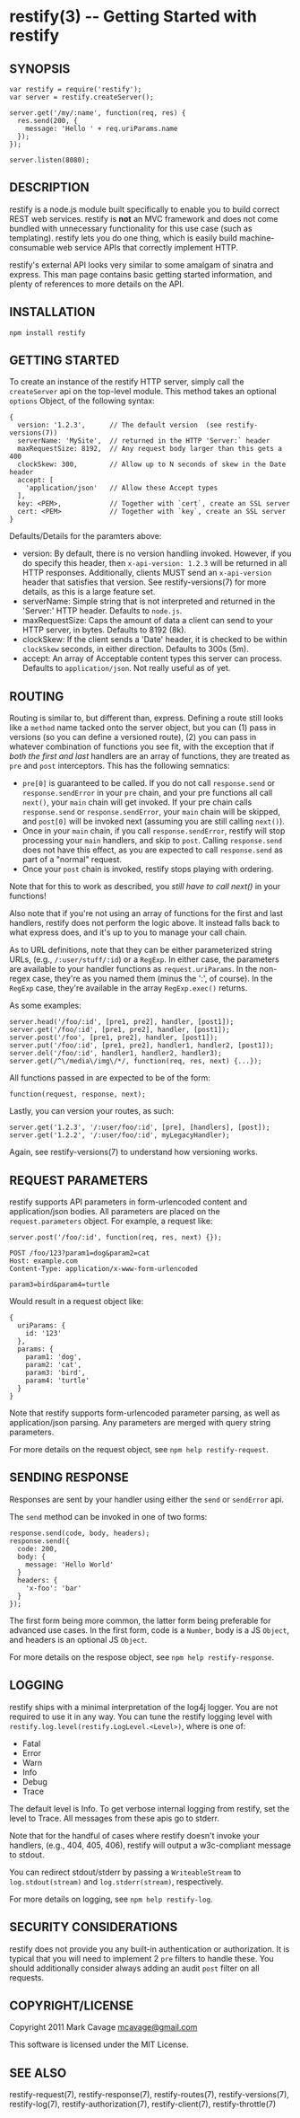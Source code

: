 restify(3) -- Getting Started with restify
==========================================

## SYNOPSIS

    var restify = require('restify');
    var server = restify.createServer();

    server.get('/my/:name', function(req, res) {
      res.send(200, {
        message: 'Hello ' + req.uriParams.name
      });
    });

    server.listen(8080);

## DESCRIPTION

restify is a node.js module built specifically to enable you to build correct
REST web services.  restify is **not** an MVC framework and does not come
bundled with unnecessary functionality for this use case (such as templating).
restify lets you do one thing, which is easily build machine-consumable web
service APIs that correctly implement HTTP.

restify's external API looks very similar to some amalgam of sinatra and
express.  This man page contains basic getting started information, and plenty
of references to more details on the API.

## INSTALLATION

    npm install restify

## GETTING STARTED

To create an instance of the restify HTTP server, simply call the `createServer`
api on the top-level module.  This method takes an optional `options` Object, of
the following syntax:

    {
      version: '1.2.3',      // The default version  (see restify-versions(7))
      serverName: 'MySite',  // returned in the HTTP 'Server:` header
      maxRequestSize: 8192,  // Any request body larger than this gets a 400
      clockSkew: 300,        // Allow up to N seconds of skew in the Date header
      accept: [
        'application/json'   // Allow these Accept types
      ],
      key: <PEM>,            // Together with `cert`, create an SSL server
      cert: <PEM>            // Together with `key`, create an SSL server
    }

Defaults/Details for the paramters above:

* version:
  By default, there is no version handling invoked.  However, if you do specify
  this header, then `x-api-version: 1.2.3` will be returned in all HTTP
  responses.  Additionally, clients MUST send an `x-api-version` header that
  satisfies that version.  See  restify-versions(7) for more details, as this is
  a large feature set.
* serverName:
  Simple string that is not interpreted and returned in the 'Server:' HTTP
  header.  Defaults to `node.js`.
* maxRequestSize:
  Caps the amount of data a client can send to your HTTP server, in bytes.
  Defaults to 8192 (8k).
* clockSkew:
  If the client sends a 'Date' header, it is checked to be within `clockSkew`
  seconds, in either direction. Defaults to 300s (5m).
* accept:
  An array of Acceptable content types this server can process. Defaults to
  `application/json`.  Not really useful as of yet.

## ROUTING

Routing is similar to, but different than, express.  Defining a route still
looks like a `method` name tacked onto the server object, but you can (1)
pass in versions (so you can define a versioned route), (2) you can pass in
whatever combination of functions you see fit, with the exception that if
*both the first and last* handlers are an array of functions, they are treated
as `pre` and `post` interceptors.  This has the following semnatics:

* `pre[0]` is guaranteed to be called.  If you do not call `response.send` or
  `response.sendError` in your `pre` chain, and your pre functions all call
  `next()`, your `main` chain will get invoked. If your pre chain calls
  `response.send` or `response.sendError`, your `main` chain will be skipped,
  and `post[0]` will be invoked next (assuming you are still calling `next()`).
* Once in your `main` chain, if you call `response.sendError`, restify will
  stop processing your `main` handlers, and skip to `post`.  Calling
  `response.send` does not have this effect, as you are expected to call
  `response.send` as part of a "normal" request.
* Once your `post` chain is invoked, restify stops playing with ordering.

Note that for this to work as described, you *still have to call next()*
in your functions!

Also note that if you're not using an array of functions for the first and last
handlers, restify does not perform the logic above.  It instead falls back to
what express does, and it's up to you to manage your call chain.

As to URL definitions, note that they can be either parameterized string URLs,
(e.g., `/:user/stuff/:id`) or a `RegExp`.  In either case, the parameters are
available to your handler functions as `request.uriParams`.  In the non-regex
case, they're as you named them (minus the ':', of course).  In the `RegExp`
case, they're available in the array `RegExp.exec()` returns.

As some examples:

    server.head('/foo/:id', [pre1, pre2], handler, [post1]);
    server.get('/foo/:id', [pre1, pre2], handler, [post1]);
    server.post('/foo', [pre1, pre2], handler, [post1]);
    server.put('/foo/:id', [pre1, pre2], handler1, handler2, [post1]);
    server.del('/foo/:id', handler1, handler2, handler3);
    server.get(/^\/media\/img\/*/, function(req, res, next) {...});

All functions passed in are expected to be of the form:

    function(request, response, next);

Lastly, you can version your routes, as such:

    server.get('1.2.3', '/:user/foo/:id', [pre], [handlers], [post]);
    server.get('1.2.2', '/:user/foo/:id', myLegacyHandler);

Again, see restify-versions(7) to understand how versioning works.

## REQUEST PARAMETERS

restify supports API parameters in form-urlencoded content and application/json
bodies.  All parameters are placed on the `request.parameters` object.  For
example, a request like:

    server.post('/foo/:id', function(req, res, next) {});

    POST /foo/123?param1=dog&param2=cat
    Host: example.com
    Content-Type: application/x-www-form-urlencoded

    param3=bird&param4=turtle

Would result in a request object like:

    {
      uriParams: {
        id: '123'
      },
      params: {
        param1: 'dog',
        param2: 'cat',
        param3: 'bird',
        param4: 'turtle'
      }
    }

Note that restify supports form-urlencoded parameter parsing, as well as
application/json parsing.  Any parameters are merged with query string
parameters.

For more details on the request object, see `npm help restify-request`.

## SENDING RESPONSE

Responses are sent by your handler using either the `send` or `sendError`
api.

The `send` method can be invoked in one of two forms:

    response.send(code, body, headers);
    response.send({
      code: 200,
      body: {
        message: 'Hello World'
      }
      headers: {
        'x-foo': 'bar'
      }
    });

The first form being more common, the latter form being preferable for
advanced use cases.  In the first form, code is a `Number`, body is
a JS `Object`, and headers is an optional JS `Object`.

For more details on the respose object, see `npm help restify-response`.

## LOGGING

restify ships with a minimal interpretation of the log4j logger.  You are
not required to use it in any way.  You can tune the restify logging level
with `restify.log.level(restify.LogLevel.<Level>)`, where <Level> is one
of:

* Fatal
* Error
* Warn
* Info
* Debug
* Trace

The default level is Info.  To get verbose internal logging from restify, set
the level to Trace. All messages from these apis go to stderr.

Note that for the handful of cases where restify doesn't invoke your handlers,
(e.g., 404, 405, 406), restify will output a w3c-compliant message to stdout.

You can redirect stdout/stderr by passing a `WriteableStream` to
`log.stdout(stream)` and `log.stderr(stream)`, respectively.

For more details on logging, see `npm help restify-log`.

## SECURITY CONSIDERATIONS

restify does not provide you any built-in authentication or authorization.  It
is typical that you will need to implement 2 `pre` filters to handle these.
You should additionally consider always adding an audit `post` filter on all
requests.

## COPYRIGHT/LICENSE

Copyright 2011 Mark Cavage <mcavage@gmail.com>

This software is licensed under the MIT License.

## SEE ALSO

restify-request(7), restify-response(7), restify-routes(7), restify-versions(7),
restify-log(7), restify-authorization(7), restify-client(7), restify-throttle(7)
